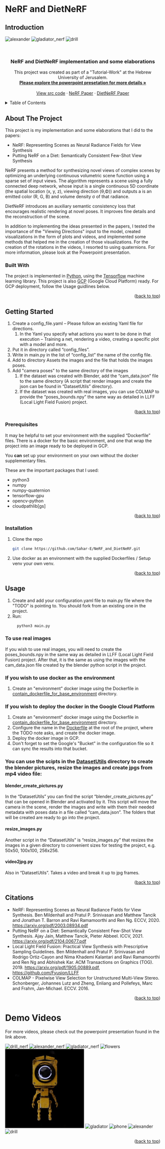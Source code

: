 # NeRF and DietNeRF 
## Introduction

![alexander](demo_videos/alexander.gif)
![gladiator_nerf](demo_videos/gladiator_nerf.gif)
![drill](demo_videos/drill.gif)

<br />
<div align="center">
<h3 align="center">NeRF and DietNeRF implementation and some elaborations</h3>
  <p align="center">
    This project was created as part of a "Tutorial-Work" at the Hebrew University of Jerusalem.
    <br />
    <a href="https://docs.google.com/presentation/d/1UmV2SThbmKvED2VnMW6kPjI7N3OPRLIQ/edit?usp=sharing&ouid=102744995692215680419&rtpof=true&sd=true"><strong>Please explore the powerpoint presetation for more details »</strong></a>
    <br />
    <br />
    <a href="https://github.com/Sahar-E/NeRF-and-DietNeRF/tree/main/src">View src code</a>
    ·
    <a href="https://arxiv.org/pdf/2003.08934.pdf">NeRF Paper</a>
    ·
    <a href="https://arxiv.org/pdf/2104.00677.pdf">DietNeRF Paper</a>
  </p>
</div>


<!-- TABLE OF CONTENTS -->
<details>
  <summary>Table of Contents</summary>
  <ol>
    <li>
      <a href="#about-the-project">About The Project</a>
      <ul>
        <li><a href="#built-with">Built With</a></li>
      </ul>
    </li>
    <li>
      <a href="#getting-started">Getting Started</a>
      <ul>
        <li><a href="#prerequisites">Prerequisites</a></li>
        <li><a href="#installation">Installation</a></li>
      </ul>
    </li>
    <li><a href="#usage">Usage</a></li>
    <li><a href="#license">License</a></li>
    <li><a href="#citations">Citations</a></li>
  </ol>
</details>



<!-- ABOUT THE PROJECT -->
## About The Project

This project is my implementation and some elaborations that I did to the papers:
* NeRF: Representing Scenes as Neural Radiance Fields for View Synthesis
* Putting NeRF on a Diet: Semantically Consistent Few-Shot View Synthesis

NeRF presents a method for synthesizing novel views of complex scenes by optimizing an underlying continuous volumetric scene function using a sparse set of input views.
The algorithm represents a scene using a fully connected deep network, whose input is a single continuous 5D coordinate (the spatial location (x, y, z), viewing direction (θ,Φ)) and outputs a is an emitted color (R, G, B) and volume density σ of that radiance.

DietNeRF introduces an auxiliary semantic consistency loss that encourages realistic rendering at novel poses. It improves fine details and the reconstruction of the scene.

In addition to implementing the ideas presented in the papers, I tested the importance of the "Viewing Directions" input to the model, created visualizations in the form of plots and videos, and implemented some methods that helped me in the creation of those visualizations. 
For the creation of the rotations in the videos, I resorted to using quaternions.
For more information, please look at the Powerpoint presentation.


### Built With

The project is implemented in [Python](https://www.python.org/), using the [Tensorflow](https://www.tensorflow.org/) machine learning library.
This project is also [GCP](https://cloud.google.com/) (Google Cloud Platform) ready. For GCP deployment, follow the Usage guidlines below.


<p align="right">(<a href="#top">back to top</a>)</p>

<!-- GETTING STARTED -->
## Getting Started



1. Create a config_file.yaml – Please follow an existing Yaml file for directions.
    1. In the Yaml you specify what actions you want to be done in that execution – Training a net, rendering a video, creating a specific plot with a model and more.
2. Put it in directory called “config_files”.
3. Write in main.py in the list of “config_list” the name of the config file.
4. Add to directory Assets the images and the file that holds the images poses. 
5. Add "camera poses" to the same directory of the images
    1. If the dataset was created with Blender, add the “cam_data.json” file to the same directory (A script that render images and create the json can be found in “DatasetUtils” directory).
    2. If the dataset was created with real images, you can use COLMAP to provide the “poses_bounds.npy” the same way as detailed in LLFF (Local Light Field Fusion) project.

<p align="right">(<a href="#top">back to top</a>)</p>

### Prerequisites

It may be helpful to set your environment with the supplied “Dockerfile” files.
There is a docker for the basic environment, and one that wrap the project into an image ready to be deployed in GCP.

You **can** set up your environment on your own without the docker supplementary files. 

These are the important packages that I used:
* python3
* numpy
* numpy-quaternion
* tensorflow-gpu
* opencv-python
* cloudpathlib[gs]


<p align="right">(<a href="#top">back to top</a>)</p>

### Installation

1. Clone the repo
   ```sh
   git clone https://github.com/Sahar-E/NeRF_and_DietNeRF.git
   ```
2. Use docker as an environment with the supplied Dockerfiles / Setup venv your own venv.



<p align="right">(<a href="#top">back to top</a>)</p>

## Usage

1. Create and add your configuration.yaml file to main.py file where the "TODO" is pointing to. You should fork from an existing one in the project.
2. Run:
    ```sh
      python3 main.py
      ```

### To use real images
If you wish to use real images, you will need to create the poses_bounds.npy in the same way as detailed in LLFF (Local Light Field Fusion) project.
After that, it is the same as using the images with the cam_data.json file created by the blender python script in the project.


### If you wish to use docker as the environment
1. Create an "environment" docker image using the Dockerfile in [contain_dockerfile_for_base_environment](https://github.com/Sahar-E/NeRF_and_DietNeRF/tree/main/contain_dockerfile_for_base_environment) directory.

### If you wish to deploy the docker in the Google Cloud Platform
1. Create an "environment" docker image using the Dockerfile in [contain_dockerfile_for_base_environment](https://github.com/Sahar-E/NeRF_and_DietNeRF/tree/main/contain_dockerfile_for_base_environment) directory.
2. Configure the name in the [Dockerfile](https://github.com/Sahar-E/NeRF_and_DietNeRF/blob/main/Dockerfile) at the root of the project, where the TODO note asks, and create the docker image.
3. Deploy the docker image in GCP.
4. Don't forget to set the Google's "Bucket" in the configuration file so it can sync the results into that bucket. 


### You can use the scipts in the [DatasetUtils](https://github.com/Sahar-E/NeRF_and_DietNeRF/tree/main/DatasetUtils) directory to create the blender pictures, resize the images and create jpgs from mp4 video file:


#### blender_create_pictures.py
In the “DatasetUtils” you can find the script “blender_create_pictures.py” that can be opened in Blender and activated by it.
This script will move the camera in the scene, render the images and write with them their needed metadata with poses data in a file called “cam_data.json”. 
The folders that will be created are ready to go into the project.

#### resize_images.py
Another script in the “DatasetUtils” is “resize_images.py” that resizes the images in a given directory to convenient sizes for testing the project, e.g. 50x50, 100x100, 256x256.

#### video2jpg.py
Also in “DatasetUtils”. Takes a video and break it up to jpg frames.




<p align="right">(<a href="#top">back to top</a>)</p>


## Citations

* NeRF: Representing Scenes as Neural Radiance Fields for View Synthesis. Ben Mildenhall and Pratul P. Srinivasan and Matthew Tancik and Jonathan T. Barron and Ravi Ramamoorthi and Ren Ng. ECCV, 2020. https://arxiv.org/pdf/2003.08934.pdf
* Putting NeRF on a Diet: Semantically Consistent Few-Shot View Synthesis. Ajay Jain, Matthew Tancik, Pieter Abbeel. ICCV, 2021. https://arxiv.org/pdf/2104.00677.pdf
* Local Light Field Fusion: Practical View Synthesis with Prescriptive Sampling Guidelines. Ben Mildenhall and Pratul P. Srinivasan and Rodrigo Ortiz-Cayon and Nima Khademi Kalantari and Ravi Ramamoorthi and Ren Ng and Abhishek Kar. ACM Transactions on Graphics (TOG). 2019. https://arxiv.org/pdf/1905.00889.pdf, https://github.com/Fyusion/LLFF
* COLMAP - Pixelwise View Selection for Unstructured Multi-View Stereo. Schonberger, Johannes Lutz and Zheng, Enliang and Pollefeys, Marc and Frahm, Jan-Michael. ECCV. 2016.



<p align="right">(<a href="#top">back to top</a>)</p>

#  Demo Videos
For more videos, please check out the powerpoint presentation found in the link above.


![drill_nerf](demo_videos/drill_nerf.gif)
![alexander_nerf](demo_videos/alexander_nerf.gif)
![gladiator_nerf](demo_videos/gladiator_nerf.gif)
![flowers](demo_videos/flowers.gif)
![robot](demo_videos/robot.gif)
![gladiator](demo_videos/gladiator.gif)
![phone](demo_videos/phone.gif)
![alexander](demo_videos/alexander.gif)
![drill](demo_videos/drill.gif)

<p align="right">(<a href="#top">back to top</a>)</p>
